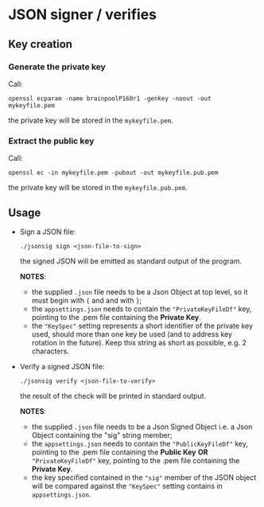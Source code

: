 # JSON signer / verifies

## Key creation

### Generate the private key

Call:
     
    openssl ecparam -name brainpoolP160r1 -genkey -noout -out mykeyfile.pem

the private key will be stored in the `mykeyfile.pem`.


### Extract the public key

Call:
     
    openssl ec -in mykeyfile.pem -pubout -out mykeyfile.pub.pem

the private key will be stored in the `mykeyfile.pub.pem`.


## Usage

* Sign a JSON file:

      ./jsonsig sign <json-file-to-sign>

  the signed JSON will be emitted as standard output of the program.

  **NOTES**: 
  - the supplied `.json` file needs to be a Json Object at top level, so it must begin with `{` and and with `}`;
  - the `appsettings.json` needs to contain the `"PrivateKeyFileDf"` key, pointing to the .pem file containing the __Private Key__.
  - the `"KeySpec"` setting represents a short identifier of the private key used, should more than one key be used (and to address key rotation in the future). Keep this string as short as possible, e.g. 2 characters.

* Verify a signed JSON file:

      ./jsonsig verify <json-file-to-verify>

  the result of the check will be printed in standard output.

  **NOTES**: 
  - the supplied `.json` file needs to be a Json Signed Object i.e. a Json Object containing the "sig" string member;
  - the `appsettings.json` needs to contain the `"PublicKeyFileDf"` key, pointing to the .pem file containing the __Public Key__ **OR** `"PrivateKeyFileDf"` key, pointing to the .pem file containing the __Private Key__.
  - the key specified contained in the `"sig"` member of the JSON object will be compared against the `"KeySpec"` setting contains in `appsettings.json`.
